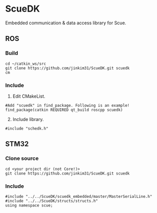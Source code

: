 # ScueDK
Embedded communication &amp; data access library for Scue.

## ROS
### Build
```
cd ~/catkin_ws/src
git clone https://github.com/jinkim31/ScueDK.git scuedk
cm
```
### Include
1. Edit CMakeList.
```
#Add "scuedk" in find_package. Following is an example!
find_package(catkin REQUIRED qt_build roscpp scuedk)
```
2. Include library.
```
#include "schedk.h"
```

## STM32
### Clone source
```
cd <your project dir (not Core!)>
git clone https://github.com/jinkim31/ScueDK.git scuedk
```
### Include
```
#include "../../ScueDK/scuedk_embedded/master/MasterSerialLine.h"
#include "../../ScueDK/structs/structs.h"
using namespace scue;
```

